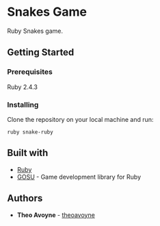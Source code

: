 # Snakes Game

Ruby Snakes game.

## Getting Started

### Prerequisites

Ruby 2.4.3

### Installing

Clone the repository on your local machine and run:

```
ruby snake-ruby
```

## Built with

* [Ruby](https://www.ruby-lang.org/fr/)
* [GOSU](https://www.libgosu.org/) -  Game development library for Ruby

## Authors

* **Theo Avoyne** - [theoavoyne](https://github.com/theoavoyne)
